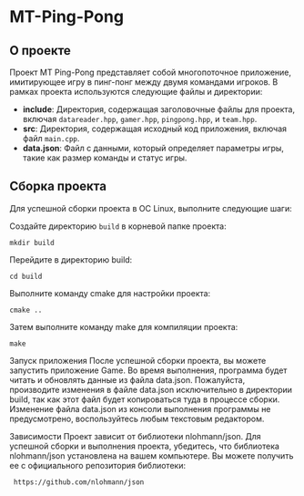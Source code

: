 # MT-Ping-Pong

## О проекте

Проект MT Ping-Pong представляет собой многопоточное приложение, имитирующее игру в пинг-понг между двумя командами игроков. В рамках проекта используются следующие файлы и директории:

- **include**: Директория, содержащая заголовочные файлы для проекта, включая `datareader.hpp`, `gamer.hpp`, `pingpong.hpp`, и `team.hpp`.
- **src**: Директория, содержащая исходный код приложения, включая файл `main.cpp`.
- **data.json**: Файл с данными, который определяет параметры игры, такие как размер команды и статус игры.



## Сборка проекта

Для успешной сборки проекта в ОС Linux, выполните следующие шаги:

Создайте директорию `build` в корневой папке проекта:

    mkdir build

Перейдите в директорию build:

    cd build

Выполните команду cmake для настройки проекта:

    cmake ..

Затем выполните команду make для компиляции проекта:

    make

Запуск приложения
После успешной сборки проекта, вы можете запустить приложение Game. Во время выполнения, программа будет читать и обновлять данные из файла data.json.
Пожалуйста, производите изменения в файле data.json исключительно в директории build, так как этот файл будет копироваться туда в процессе сборки. 
Изменение файла data.json из консоли выполнения программы не предусмотрено, воспользуйтесь любым текстовым редактором.

Зависимости
Проект зависит от библиотеки nlohmann/json. Для успешной сборки и выполнения проекта, убедитесь, что библиотека nlohmann/json установлена на вашем компьютере. Вы можете получить ее с официального репозитория библиотеки:

     https://github.com/nlohmann/json
